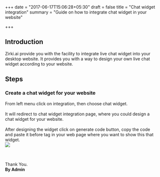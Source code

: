 +++
date = "2017-06-17T15:06:28+05:30"
draft = false
title = "Chat widget integration"
summary = "Guide on how to integrate chat widget in your website"

+++

<section markdown=1 id="intro-section" class="doc-section">


<h2>Introduction</h2>

Zirki.ai provide you with the facility to integrate live chat widget into your desktop website. It provides you with a way to design your own live chat widget according to your website. 

</section>

<section markdown=1 id="broadcast-section" class="doc-section">

<h2>Steps</h2>
<h3>Create a chat widget for your website</h3>

From left menu click on integration, then choose chat widget.
<br /><br />
It will redirect to chat widget integration page, where you could design a chat widget for your website. 
<br /><br />
After designing the widget click on generate code button, copy the code and paste it before </body> tag in your web page where you want to show this that widget.
<br/>
<img src="https://zirkidocs.gitlab.io/assets/images/Chatwidget integration/ChatWidget Integration.gif" class="post-image" />


<br /><br />
Thank You.<br />
<b>By Admin</b>


</section>
